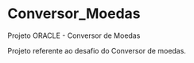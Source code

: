 # Conversor_Moedas
Projeto ORACLE - Conversor de Moedas

Projeto referente ao desafio do Conversor de moedas.
